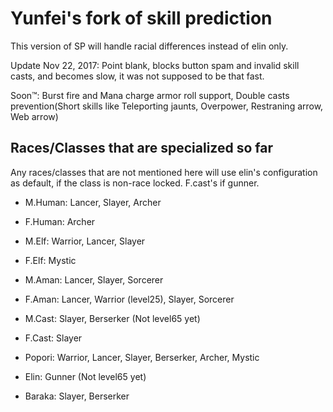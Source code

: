 # Yunfei's fork of skill prediction

This version of SP will handle racial differences instead of elin only.

Update Nov 22, 2017: Point blank, blocks button spam and invalid skill casts, and becomes slow, it was not supposed to be that fast.


Soon™: Burst fire and Mana charge armor roll support, Double casts prevention(Short skills like Teleporting jaunts, Overpower, Restraning arrow, Web arrow)


## Races/Classes that are specialized so far

Any races/classes that are not mentioned here will use elin's configuration as default, if the class is non-race locked. F.cast's if gunner.

- M.Human: Lancer, Slayer, Archer

- F.Human: Archer

- M.Elf: Warrior, Lancer, Slayer

- F.Elf: Mystic

- M.Aman: Lancer, Slayer, Sorcerer

- F.Aman: Lancer, Warrior (level25), Slayer, Sorcerer

- M.Cast: Slayer, Berserker (Not level65 yet)

- F.Cast: Slayer

- Popori: Warrior, Lancer, Slayer, Berserker, Archer, Mystic

- Elin: Gunner (Not level65 yet)

- Baraka: Slayer, Berserker
